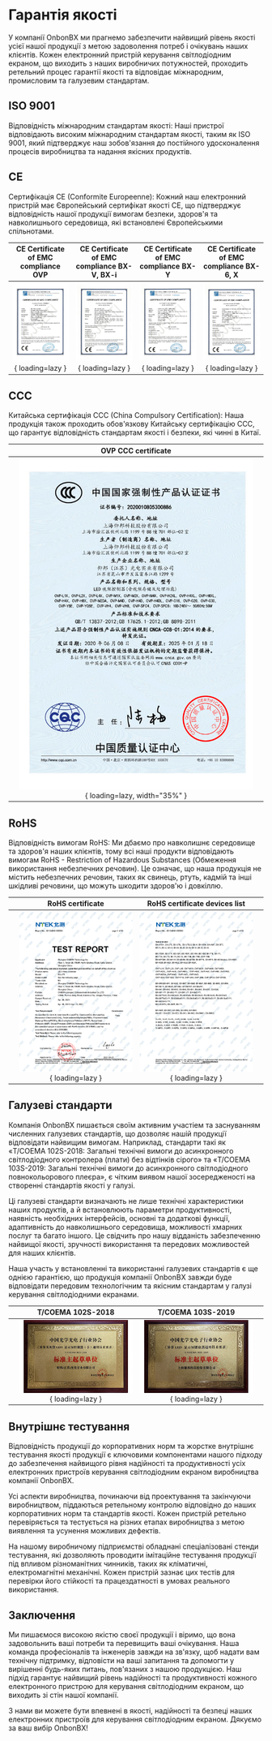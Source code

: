 # Гарантія якості

У компанії OnbonBX ми прагнемо забезпечити найвищий рівень якості усієї нашої продукції з метою задоволення потреб і очікувань наших клієнтів. Кожен електронний пристрій керування світлодіодним екраном, що виходить з наших виробничих потужностей, проходить ретельний процес гарантії якості та відповідає міжнародним, промисловим та галузевим стандартам.

## ISO 9001

Відповідність міжнародним стандартам якості: Наші пристрої відповідають високим міжнародним стандартам якості, таким як ISO 9001, який підтверджує наш зобов'язання до постійного удосконалення процесів виробництва та надання якісних продуктів.

## CE

Сертифікація CE (Conformite Europeenne): Кожний наш електронний пристрій має Європейський сертифікат якості CE, що підтверджує відповідність нашої продукції вимогам безпеки, здоров'я та навколишнього середовища, які встановлені Європейськими спільнотами.

|             CE Certificate of EMC compliance OVP             |         CE Certificate of EMC compliance BX-V, BX-i          |            CE Certificate of EMC compliance BX-Y             |           CE Certificate of EMC compliance BX-6, X           |
| :----------------------------------------------------------: | :----------------------------------------------------------: | :----------------------------------------------------------: | :----------------------------------------------------------: |
| ![CE Certificate of EMC compliance OVP](../../assets/images/certificates/CE_OVP.png){ loading=lazy } | ![CE Certificate of EMC compliance BX-V, BX-i](../../assets/images/certificates/CE_BX-V_BX-i.png){ loading=lazy } | ![CE Certificate of EMC compliance BX-Y](../../assets/images/certificates/CE_BX-Y.png){  loading=lazy } | ![CE Certificate of EMC compliance BX-6, X](../../assets/images/certificates/CE_BX-6_X.png){ loading=lazy } |

## CCC

Китайська сертифікація CCC (China Compulsory Certification): Наша продукція також проходить обов'язкову Китайську сертифікацію CCC, що гарантує відповідність стандартам якості і безпеки, які чинні в Китаї.

|      |                     OVP CCC certificate                      |      |
| :--: | :----------------------------------------------------------: | :--: |
|      | ![OVP CCC certificate](../../assets/images/certificates/CCC_OVP.png){ loading=lazy, width="35%" } |      |

## RoHS

Відповідність вимогам RoHS: Ми дбаємо про навколишнє середовище та здоров'я наших клієнтів, тому всі наші продукти відповідають вимогам RoHS - Restriction of Hazardous Substances (Обмеження використання небезпечних речовин). Це означає, що наша продукція не містить небезпечних речовин, таких як свинець, ртуть, кадмій та інші шкідливі речовини, що можуть шкодити здоров'ю і довкіллю.

|      |                       RoHS certificate                       |                RoHS certificate devices list                 |      |
| :--: | :----------------------------------------------------------: | :----------------------------------------------------------: | :--: |
|      | ![RoHS certificate](../../assets/images/certificates/RoHS_1.png){ loading=lazy } | ![RoHS certificate devices list](../../assets/images/certificates/RoHS_2.png){  loading=lazy } |      |

## Галузеві стандарти

Компанія OnbonBX пишається своїм активним участіем та заснуванням численних галузевих стандартів, що дозволяє нашій продукції відповідати найвищим вимогам. Наприклад, стандарти такі як «T/COEMA 102S-2018: Загальні технічні вимоги до асинхронного світлодіодного контролера (плати) без відтінків сірого» та «T/COEMA 103S-2019: Загальні технічні вимоги до асинхронного світлодіодного повнокольорового плеєра», є чітким виявом нашої зосередженості на створенні стандартів якості у галузі.

Ці галузеві стандарти визначають не лише технічні характеристики наших продуктів, а й встановлюють параметри продуктивності, наявність необхідних інтерфейсів, основні та додаткові функції, адаптивність до навколишнього середовища, можливості хмарних послуг та багато іншого. Це свідчить про нашу відданість забезпеченню найвищої якості, зручності використання та передових можливостей для наших клієнтів.

Наша участь у встановленні та використанні галузевих стандартів є ще однією гарантією, що продукція компанії OnbonBX завжди буде відповідати передовим технологічним та якісним стандартам у галузі керування світлодіодними екранами.

|      |                      T/COEMA 102S-2018                       |                      T/COEMA 103S-2019                       |      |
| :--: | :----------------------------------------------------------: | :----------------------------------------------------------: | :--: |
|      | ![T/COEMA 102S-2018](../../assets/images/certificates/T-COEMA_102S-2018.png){ loading=lazy } | ![T/COEMA 103S-2019](../../assets/images/certificates/T-COEMA_103S-2019.png){  loading=lazy } |      |

## Внутрішнє тестування

Відповідність продукції до корпоративних норм та жорстке внутрішнє тестування якості продукції є ключовими компонентами нашого підходу до забезпечення найвищого рівня надійності та продуктивності усіх електронних пристроїв керування світлодіодним екраном виробництва компанії OnbonBX.

Усі аспекти виробництва, починаючи від проектування та закінчуючи виробництвом, піддаються ретельному контролю відповідно до наших корпоративних норм та стандартів якості. Кожен пристрій ретельно перевіряється та тестується на різних етапах виробництва з метою виявлення та усунення можливих дефектів.

На нашому виробничому підприємстві обладнані спеціалізовані стенди тестування, які дозволяють проводити імітаційне тестування продукції під впливом різноманітних чинників, таких як кліматичні, електромагнітні механічні. Кожен пристрій зазнає цих тестів для перевірки його стійкості та працездатності в умовах реального використання.

## Заключення

Ми пишаємося високою якістю своєї продукції і віримо, що вона задовольнить ваші потреби та перевищить ваші очікування. Наша команда професіоналів та інженерів завжди на зв'язку, щоб надати вам технічну підтримку, відповісти на ваші запитання та допомогти у вирішенні будь-яких питань, пов'язаних з нашою продукцією. Наш підхід гарантує найвищий рівень надійності та продуктивності кожного електронного пристрою для керування світлодіодним екраном, що виходить зі стін нашої компанії.

З нами ви можете бути впевнені в якості, надійності та безпеці наших електронних пристроїв для керування світлодіодним екраном. Дякуємо за ваш вибір OnbonBX!